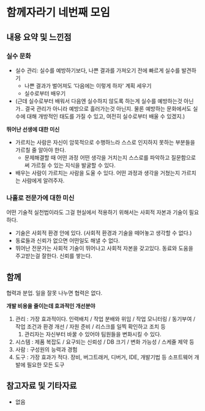 # 함께자라기 네번째 모임

## 내용 요약 및 느낀점

### 실수 문화

- 실수 관리: 실수를 예방하기보다, 나쁜 결과를 가져오기 전에 빠르게 실수를 발견하기
    - 나쁜 결과가 벌어져도 ‘다음에는 이렇게 하자' 계획 세우기
    - 실수로부터 배우기
- (근데 실수로부터 배워서 다음엔 실수하지 않도록 하는게 실수를 예방하는것 아닌가.. 결국 관리가 아니라 예방으로 흘러가는것 아닌지. 물론 예방하는 문화에서도 실수에 대해 개방적인 태도를 가질 수 있고, 여전히 실수로부터 배울 수 있겠지.)

**뛰어난 선생에 대한 미신**

- 가르치는 사람은 자신이 암묵적으로 수행하느라 스스로 인지하지 못하는 부분들을 가르칠 줄 알아야 한다.
    - 문제해결할 때 어떤 과정 어떤 생각을 거치는지 스스로를 파악하고 질문함으로써 가르칠 수 있는 지식을 발굴할 수 있다.
- 배우는 사람이 가르치는 사람을 도울 수 있다. 어떤 과정과 생각을 거쳤는지 가르치는 사람에게 알려주자.

### 나홀로 전문가에 대한 미신

어떤 기술적 실천법이라도 그걸 현실에서 적용하기 위해서는 사회적 자본과 기술이 필요하다.

- 기술은 사회적 환경 안에 있다. (사회적 환경과 기술을 떼어놓고 생각할 수 없다.)
- 동료들과 신뢰가 없으면 어떤일도 해낼 수 없다.
- 뛰어난 전문가는 사회적 기술이 뛰어나고 사회적 자본을 갖고있다. 동료와 도움을 주고받는걸 잘한다. 신뢰를 쌓는다.

## 함께

협력과 분업. 일을 잘못 나누면 협력은 없다.

**개발 비용을 줄이는데 효과적인 개선분야**

1. 관리 : 가장 효과적이다. 인력배치 / 작업 분배와 위임 / 작업 모니터링 / 동기부여 / 작업 조건과 환경 개선 / 자원 준비 / 리스크를 일찍 확인하고 조치 등
    1. 관리자는 자신부터 바꿀 수 있어야 팀원들을 변화시킬 수 있다.
2. 시스템 : 제품 복잡도 / 요구되는 신뢰성 / DB 크기 / 변화 가능성 / 스케쥴 제약 등
3. 사람 : 구성원의 능력과 경험
4. 도구 :  가장 효과가 적다. 장비, 버그트래커, 디버거, IDE, 개발기법 등 소프트웨어 개발에 필요한 모든 도구



## 참고자료 및 기타자료
- 없음
